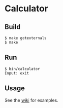 # Calculator

## Build
    $ make getexternals
    $ make

## Run
    $ bin/calculator
    Input: exit

## Usage
See the [wiki](https://github.com/compiler-dept/calculator/wiki) for examples.
